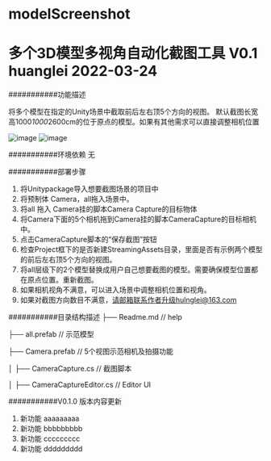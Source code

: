 # modelScreenshot
		
多个3D模型多视角自动化截图工具 V0.1
huanglei 2022-03-24
===========================

###########功能描述

将多个模型在指定的Unity场景中截取前后左右顶5个方向的视图。
默认截图长宽高1000*1000*2600cm的位于原点的模型。如果有其他需求可以直接调整相机位置

![image](https://user-images.githubusercontent.com/17068469/159889375-8b649e2d-66a8-4035-9843-87beb0b4c5e1.png)
![image](https://user-images.githubusercontent.com/17068469/159889495-f942da7e-abcc-4587-929f-b690164db9ff.png)


###########环境依赖
无

###########部署步骤
1. 将Unitypackage导入想要截图场景的项目中
2. 将预制体 Camera，all拖入场景中。
3. 将all 拖入 Camera挂的脚本Camera Capture的目标物体
4. 将Camera下面的5个相机拖到Camera挂的脚本CameraCapture的目标相机中。
5. 点击CameraCapture脚本的“保存截图”按钮
6. 检查Project框下的是否新建StreamingAssets目录，里面是否有示例两个模型的前后左右顶5个方向的视图。
7. 将all层级下的2个模型替换成用户自己想要截图的模型。需要确保模型位置都在原点位置。重新截图。
8. 如果相机视角不满意，可以进入场景中调整相机位置和视角。
9. 如果对截图方向数目不满意，请邮箱联系作者升级hulnglei@163.com


###########目录结构描述
├── Readme.md                   // help

├── all.prefab                  // 示范模型

├── Camera.prefab               // 5个视图示范相机及拍摄功能

│   ├── CameraCapture.cs		// 截图脚本

│   ├── CameraCaptureEditor.cs	// Editor UI




###########V0.1.0 版本内容更新
1. 新功能     aaaaaaaaa
2. 新功能     bbbbbbbbb
3. 新功能     ccccccccc
4. 新功能     ddddddddd
